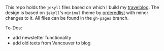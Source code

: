 This repo holds the `jekyll` files based on which I build my [travelblog](https://nkueng.github.io/travelblog/).
The design is based on `jekyll`'s `minimal` theme by [orderedlist](https://github.com/orderedlist) with minor changes to it.
All files can be found in the `gh-pages` branch.

To-Dos:
- add newsletter functionality
- add old texts from Vancouver to blog
